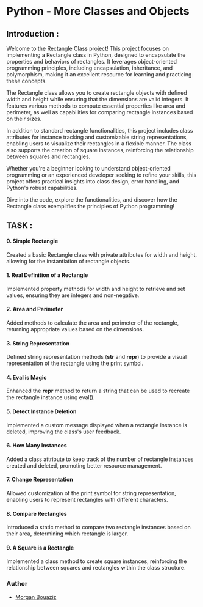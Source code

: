 # Python - More Classes and Objects

## Introduction :

Welcome to the Rectangle Class project! This project focuses on implementing a Rectangle class in Python, designed to encapsulate the properties and behaviors of rectangles. It leverages object-oriented programming principles, including encapsulation, inheritance, and polymorphism, making it an excellent resource for learning and practicing these concepts.

The Rectangle class allows you to create rectangle objects with defined width and height while ensuring that the dimensions are valid integers. It features various methods to compute essential properties like area and perimeter, as well as capabilities for comparing rectangle instances based on their sizes.

In addition to standard rectangle functionalities, this project includes class attributes for instance tracking and customizable string representations, enabling users to visualize their rectangles in a flexible manner. The class also supports the creation of square instances, reinforcing the relationship between squares and rectangles.

Whether you're a beginner looking to understand object-oriented programming or an experienced developer seeking to refine your skills, this project offers practical insights into class design, error handling, and Python's robust capabilities.

Dive into the code, explore the functionalities, and discover how the Rectangle class exemplifies the principles of Python programming!

## TASK :

#### 0. Simple Rectangle

Created a basic Rectangle class with private attributes for width and height, allowing for the instantiation of rectangle objects.

#### 1. Real Definition of a Rectangle

Implemented property methods for width and height to retrieve and set values, ensuring they are integers and non-negative.

#### 2. Area and Perimeter

Added methods to calculate the area and perimeter of the rectangle, returning appropriate values based on the dimensions.

#### 3. String Representation

Defined string representation methods (**str** and **repr**) to provide a visual representation of the rectangle using the print symbol.

#### 4. Eval is Magic

Enhanced the **repr** method to return a string that can be used to recreate the rectangle instance using eval().

#### 5. Detect Instance Deletion

Implemented a custom message displayed when a rectangle instance is deleted, improving the class's user feedback.

#### 6. How Many Instances

Added a class attribute to keep track of the number of rectangle instances created and deleted, promoting better resource management.

#### 7. Change Representation

Allowed customization of the print symbol for string representation, enabling users to represent rectangles with different characters.

#### 8. Compare Rectangles

Introduced a static method to compare two rectangle instances based on their area, determining which rectangle is larger.

#### 9. A Square is a Rectangle

Implemented a class method to create square instances, reinforcing the relationship between squares and rectangles within the class structure.

### Author

- [Morgan Bouaziz](https://github.com/Morg92b)
